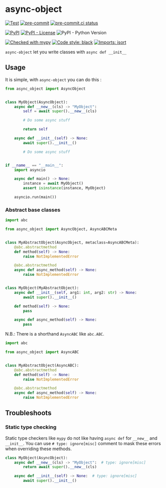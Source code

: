 # async-object
[![Test](https://github.com/francis-clairicia/async-object/actions/workflows/test.yml/badge.svg)](https://github.com/francis-clairicia/async-object/actions/workflows/test.yml)
[![pre-commit](https://img.shields.io/badge/pre--commit-enabled-brightgreen?logo=pre-commit)](https://github.com/pre-commit/pre-commit)
[![pre-commit.ci status](https://results.pre-commit.ci/badge/github/francis-clairicia/async-object/main.svg)](https://results.pre-commit.ci/latest/github/francis-clairicia/async-object/main)

[![PyPI](https://img.shields.io/pypi/v/async-object)](https://pypi.org/project/async-object/)
[![PyPI - License](https://img.shields.io/pypi/l/async-object)](https://github.com/francis-clairicia/async-object/blob/main/LICENSE)
![PyPI - Python Version](https://img.shields.io/pypi/pyversions/async-object)

[![Checked with mypy](http://www.mypy-lang.org/static/mypy_badge.svg)](http://mypy-lang.org/)
[![Code style: black](https://img.shields.io/badge/code%20style-black-000000.svg)](https://github.com/psf/black)
[![Imports: isort](https://img.shields.io/badge/%20imports-isort-%231674b1?style=flat&labelColor=ef8336)](https://pycqa.github.io/isort/)

`async-object` let you write classes with `async def __init__`

## Usage
It is simple, with `async-object` you can do this :
```py
from async_object import AsyncObject


class MyObject(AsyncObject):
    async def __new__(cls) -> "MyObject":
        self = await super().__new__(cls)

        # Do some async stuff

        return self

    async def __init__(self) -> None:
        await super().__init__()

        # Do some async stuff


if __name__ == "__main__":
    import asyncio

    async def main() -> None:
        instance = await MyObject()
        assert isinstance(instance, MyObject)

    asyncio.run(main())
```

### Abstract base classes
```py
import abc

from async_object import AsyncObject, AsyncABCMeta


class MyAbstractObject(AsyncObject, metaclass=AsyncABCMeta):
    @abc.abstractmethod
    def method(self) -> None:
        raise NotImplementedError

    @abc.abstractmethod
    async def async_method(self) -> None:
        raise NotImplementedError


class MyObject(MyAbstractObject):
    async def __init__(self, arg1: int, arg2: str) -> None:
        await super().__init__()

    def method(self) -> None:
        pass

    async def async_method(self) -> None:
        pass
```

N.B.: There is a shorthand `AsyncABC` like `abc.ABC`.
```py
import abc

from async_object import AsyncABC


class MyAbstractObject(AsyncABC):
    @abc.abstractmethod
    def method(self) -> None:
        raise NotImplementedError

    @abc.abstractmethod
    async def async_method(self) -> None:
        raise NotImplementedError
```

## Troubleshoots

### Static type checking

Static type checkers like `mypy` do not like having `async def` for `__new__` and `__init__`. You can use `# type: ignore[misc]` comment to mask these errors when overriding these methods.
```py
class MyObject(AsyncObject):
    async def __new__(cls) -> "MyObject":  # type: ignore[misc]
        return await super().__new__(cls)

    async def __init__(self) -> None:  # type: ignore[misc]
        await super().__init__()
```
